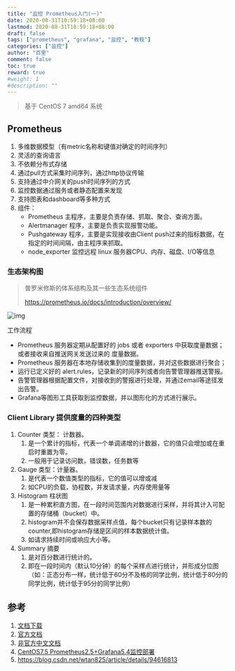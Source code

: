 ```yaml
---
title: "监控 Prometheus入门(一)"
date: 2020-08-31T10:59:18+08:00
lastmod: 2020-08-31T10:59:18+08:00
draft: false
tags: ["prometheus", "grafana", "监控", "教程"]
categories: ["监控"]
author: "百里"
comment: false
toc: true
reward: true
#weight: 1
#description: ""
---
```


> 基于 CentOS 7 amd64 系统

## Prometheus 
1. 多维数据模型（有metric名称和键值对确定的时间序列）
1. 灵活的查询语言
1. 不依赖分布式存储
1. 通过pull方式采集时间序列，通过http协议传输
1. 支持通过中介网关的push时间序列的方式
1. 监控数据通过服务或者静态配置来发现
1. 支持图表和dashboard等多种方式
1. 组件：
   - Prometheus 主程序，主要是负责存储、抓取、聚合、查询方面。
   - Alertmanager 程序，主要是负责实现报警功能。
   - Pushgateway 程序，主要是实现接收由Client push过来的指标数据，在指定的时间间隔，由主程序来抓取。
   - node_exporter 监控远程 linux 服务器CPU、内存、磁盘、I/O等信息

### 生态架构图

> 普罗米修斯的体系结构及其一些生态系统组件
>
> https://prometheus.io/docs/introduction/overview/

![img](https://img-blog.csdnimg.cn/20181228233707328)

工作流程

- Prometheus 服务器定期从配置好的 jobs 或者 exporters 中获取度量数据；或者接收来自推送网关发送过来的 度量数据。
- Prometheus 服务器在本地存储收集到的度量数据，并对这些数据进行聚合；
- 运行已定义好的 alert.rules，记录新的时间序列或者向告警管理器推送警报。
- 告警管理器根据配置文件，对接收到的警报进行处理，并通过email等途径发出告警。
- Grafana等图形工具获取到监控数据，并以图形化的方式进行展示。

### Client Library 提供度量的四种类型

1. Counter 类型： 计数器。
   1. 是一个累计的指标，代表一个单调递增的计数器，它的值只会增加或在重启时重置为零。
   2. 一般用于记录访问数，错误数，任务数等
2. Gauge 类型：计量器。
   1. 是代表一个数值类型的指标，它的值可以增或减
   2. 如CPU的负载，协程数，并发请求量，内存使用量等
3. Histogram 柱状图
   1. 是一种累积直方图，在一段时间范围内对数据进行采样，并将其计入可配置的存储桶（bucket）中。
   2. histogram并不会保存数据采样点值，每个bucket只有记录样本数的counter,即histogram存储是区间的样本数据统计值。
   3. 如请求持续时间或响应大小等。
4. Summary 摘要
   1. 是对百分数进行统计的。
   2. 即在一段时间内（默认10分钟）的每个采样点进行统计，并形成分位图 （如：正态分布一样，统计低于60分不及格的同学比例，统计低于80分的同学比例，统计低于95分的同学比例） 



## 参考

1. [文档下载](https://freemt.lanzous.com/iqhTfg8bzuf)
2. [官方文档](https://prometheus.io/docs/introduction/overview/)
3. [非官方中文文档](https://yunlzheng.gitbook.io/prometheus-book)
4. [CentOS7.5 Prometheus2.5+Grafana5.4监控部署](https://blog.csdn.net/xiegh2014/article/details/84936174)
5. https://blog.csdn.net/wtan825/article/details/94616813

